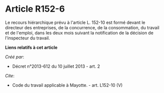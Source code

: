 # Article R152-6

Le recours hiérarchique prévu à l'article L. 152-10 est formé devant le directeur des entreprises, de la concurrence, de la
consommation, du travail et de l'emploi, dans les deux mois suivant la notification de la décision de l'inspecteur du
travail.

**Liens relatifs à cet article**

_Créé par_:

  - Décret n°2013-612 du 10 juillet 2013 - art. 2

_Cite_:

  - Code du travail applicable à Mayotte. - art. L152-10 (V)
